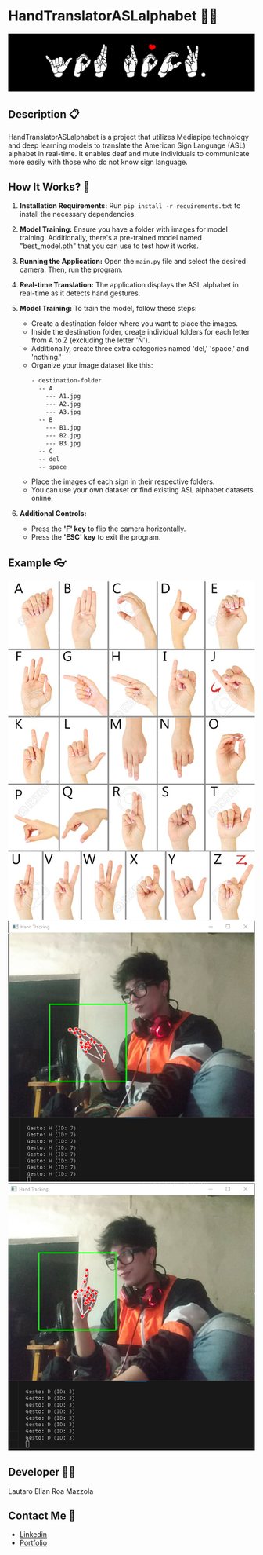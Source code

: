 # HandTranslatorASLalphabet 🤚🌐

![HandTranslator Logo](banner.jpg)

## Description 📋

HandTranslatorASLalphabet is a project that utilizes Mediapipe technology and deep learning models to translate the American Sign Language (ASL) alphabet in real-time. It enables deaf and mute individuals to communicate more easily with those who do not know sign language.

## How It Works? 🚀


1. **Installation Requirements:** Run `pip install -r requirements.txt` to install the necessary dependencies.

2. **Model Training:** Ensure you have a folder with images for model training. Additionally, there's a pre-trained model named "best_model.pth" that you can use to test how it works.

3. **Running the Application:** Open the `main.py` file and select the desired camera. Then, run the program.

4. **Real-time Translation:** The application displays the ASL alphabet in real-time as it detects hand gestures.

5. **Model Training:** To train the model, follow these steps:
   - Create a destination folder where you want to place the images.
   - Inside the destination folder, create individual folders for each letter from A to Z (excluding the letter 'Ñ').
   - Additionally, create three extra categories named 'del,' 'space,' and 'nothing.'
   - Organize your image dataset like this:
     ```
     - destination-folder
       -- A
         --- A1.jpg
         --- A2.jpg
         --- A3.jpg
       -- B
         --- B1.jpg
         --- B2.jpg
         --- B3.jpg
       -- C
       -- del
       -- space
     ```
   - Place the images of each sign in their respective folders.
   - You can use your own dataset or find existing ASL alphabet datasets online.

6. **Additional Controls:**
   - Press the **'F' key** to flip the camera horizontally.
   - Press the **'ESC' key** to exit the program.

## Example 👓
![HandTranslator test](test.jpg)
![Screenshot 1](Screenshot1.png)
![Screenshot 2](Screenshot2.png)

## Developer 👨‍💻

Lautaro Elian Roa Mazzola

## Contact Me 📧

- [Linkedin](https://www.linkedin.com/in/lautaro-elian-roa-mazzola-b30247209/)
- [Portfolio](https://portfolio-lautaro-roa.vercel.app/)
